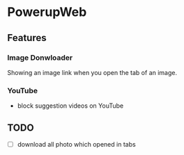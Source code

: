 # PowerupWeb

## Features

### Image Donwloader

Showing an image link when you open the tab of an image.

### YouTube

- block suggestion videos on YouTube


## TODO
- [ ] download all photo which opened in tabs

